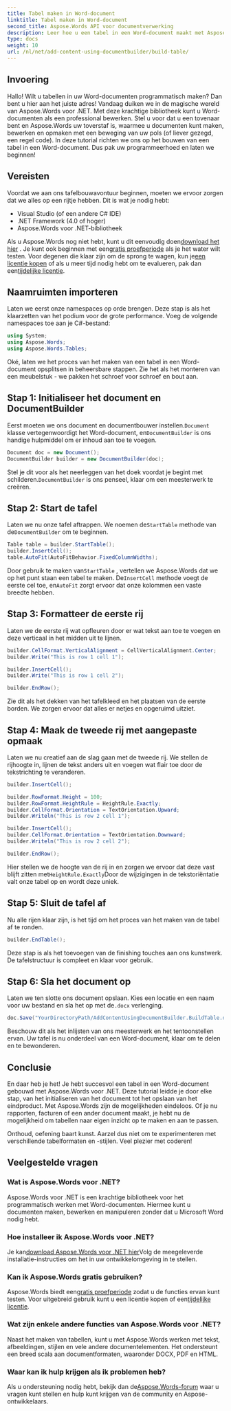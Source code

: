 ```yaml
---
title: Tabel maken in Word-document
linktitle: Tabel maken in Word-document
second_title: Aspose.Words API voor documentverwerking
description: Leer hoe u een tabel in een Word-document maakt met Aspose.Words voor .NET met deze gedetailleerde, stapsgewijze tutorial. Perfect voor zowel beginners als professionals.
type: docs
weight: 10
url: /nl/net/add-content-using-documentbuilder/build-table/
---
```

## Invoering

Hallo! Wilt u tabellen in uw Word-documenten programmatisch maken? Dan bent u hier aan het juiste adres! Vandaag duiken we in de magische wereld van Aspose.Words voor .NET. Met deze krachtige bibliotheek kunt u Word-documenten als een professional bewerken. Stel u voor dat u een tovenaar bent en Aspose.Words uw toverstaf is, waarmee u documenten kunt maken, bewerken en opmaken met een beweging van uw pols (of liever gezegd, een regel code). In deze tutorial richten we ons op het bouwen van een tabel in een Word-document. Dus pak uw programmeerhoed en laten we beginnen!

## Vereisten

Voordat we aan ons tafelbouwavontuur beginnen, moeten we ervoor zorgen dat we alles op een rijtje hebben. Dit is wat je nodig hebt:

- Visual Studio (of een andere C# IDE)
- .NET Framework (4.0 of hoger)
- Aspose.Words voor .NET-bibliotheek

 Als u Aspose.Words nog niet hebt, kunt u dit eenvoudig doen[download het hier](https://releases.aspose.com/words/net/) . Je kunt ook beginnen met een[gratis proefperiode](https://releases.aspose.com/) als je het water wilt testen. Voor degenen die klaar zijn om de sprong te wagen, kun je[een licentie kopen](https://purchase.aspose.com/buy) of als u meer tijd nodig hebt om te evalueren, pak dan een[tijdelijke licentie](https://purchase.aspose.com/temporary-license/).

## Naamruimten importeren

Laten we eerst onze namespaces op orde brengen. Deze stap is als het klaarzetten van het podium voor de grote performance. Voeg de volgende namespaces toe aan je C#-bestand:

```csharp
using System;
using Aspose.Words;
using Aspose.Words.Tables;
```

Oké, laten we het proces van het maken van een tabel in een Word-document opsplitsen in beheersbare stappen. Zie het als het monteren van een meubelstuk - we pakken het schroef voor schroef en bout aan.

## Stap 1: Initialiseer het document en DocumentBuilder

 Eerst moeten we ons document en documentbouwer instellen.`Document` klasse vertegenwoordigt het Word-document, en`DocumentBuilder` is ons handige hulpmiddel om er inhoud aan toe te voegen.

```csharp
Document doc = new Document();
DocumentBuilder builder = new DocumentBuilder(doc);
```

 Stel je dit voor als het neerleggen van het doek voordat je begint met schilderen.`DocumentBuilder` is ons penseel, klaar om een meesterwerk te creëren.

## Stap 2: Start de tafel

 Laten we nu onze tafel aftrappen. We noemen de`StartTable` methode van de`DocumentBuilder` om te beginnen.

```csharp
Table table = builder.StartTable();
builder.InsertCell();
table.AutoFit(AutoFitBehavior.FixedColumnWidths);
```

 Door gebruik te maken van`StartTable` , vertellen we Aspose.Words dat we op het punt staan een tabel te maken. De`InsertCell` methode voegt de eerste cel toe, en`AutoFit` zorgt ervoor dat onze kolommen een vaste breedte hebben.

## Stap 3: Formatteer de eerste rij

Laten we de eerste rij wat opfleuren door er wat tekst aan toe te voegen en deze verticaal in het midden uit te lijnen.

```csharp
builder.CellFormat.VerticalAlignment = CellVerticalAlignment.Center;
builder.Write("This is row 1 cell 1");

builder.InsertCell();
builder.Write("This is row 1 cell 2");

builder.EndRow();
```

Zie dit als het dekken van het tafelkleed en het plaatsen van de eerste borden. We zorgen ervoor dat alles er netjes en opgeruimd uitziet.

## Stap 4: Maak de tweede rij met aangepaste opmaak

Laten we nu creatief aan de slag gaan met de tweede rij. We stellen de rijhoogte in, lijnen de tekst anders uit en voegen wat flair toe door de tekstrichting te veranderen.

```csharp
builder.InsertCell();

builder.RowFormat.Height = 100;
builder.RowFormat.HeightRule = HeightRule.Exactly;
builder.CellFormat.Orientation = TextOrientation.Upward;
builder.Writeln("This is row 2 cell 1");

builder.InsertCell();
builder.CellFormat.Orientation = TextOrientation.Downward;
builder.Writeln("This is row 2 cell 2");

builder.EndRow();
```

 Hier stellen we de hoogte van de rij in en zorgen we ervoor dat deze vast blijft zitten met`HeightRule.Exactly`Door de wijzigingen in de tekstoriëntatie valt onze tabel op en wordt deze uniek.

## Stap 5: Sluit de tafel af

Nu alle rijen klaar zijn, is het tijd om het proces van het maken van de tabel af te ronden.

```csharp
builder.EndTable();
```

Deze stap is als het toevoegen van de finishing touches aan ons kunstwerk. De tafelstructuur is compleet en klaar voor gebruik.

## Stap 6: Sla het document op

 Laten we ten slotte ons document opslaan. Kies een locatie en een naam voor uw bestand en sla het op met de`.docx` verlenging.

```csharp
doc.Save("YourDirectoryPath/AddContentUsingDocumentBuilder.BuildTable.docx");
```

Beschouw dit als het inlijsten van ons meesterwerk en het tentoonstellen ervan. Uw tafel is nu onderdeel van een Word-document, klaar om te delen en te bewonderen.

## Conclusie

En daar heb je het! Je hebt succesvol een tabel in een Word-document gebouwd met Aspose.Words voor .NET. Deze tutorial leidde je door elke stap, van het initialiseren van het document tot het opslaan van het eindproduct. Met Aspose.Words zijn de mogelijkheden eindeloos. Of je nu rapporten, facturen of een ander document maakt, je hebt nu de mogelijkheid om tabellen naar eigen inzicht op te maken en aan te passen.

Onthoud, oefening baart kunst. Aarzel dus niet om te experimenteren met verschillende tabelformaten en -stijlen. Veel plezier met coderen!

## Veelgestelde vragen

### Wat is Aspose.Words voor .NET?
Aspose.Words voor .NET is een krachtige bibliotheek voor het programmatisch werken met Word-documenten. Hiermee kunt u documenten maken, bewerken en manipuleren zonder dat u Microsoft Word nodig hebt.

### Hoe installeer ik Aspose.Words voor .NET?
 Je kan[download Aspose.Words voor .NET hier](https://releases.aspose.com/words/net/)Volg de meegeleverde installatie-instructies om het in uw ontwikkelomgeving in te stellen.

### Kan ik Aspose.Words gratis gebruiken?
 Aspose.Words biedt een[gratis proefperiode](https://releases.aspose.com/) zodat u de functies ervan kunt testen. Voor uitgebreid gebruik kunt u een licentie kopen of een[tijdelijke licentie](https://purchase.aspose.com/temporary-license/).

### Wat zijn enkele andere functies van Aspose.Words voor .NET?
Naast het maken van tabellen, kunt u met Aspose.Words werken met tekst, afbeeldingen, stijlen en vele andere documentelementen. Het ondersteunt een breed scala aan documentformaten, waaronder DOCX, PDF en HTML.

### Waar kan ik hulp krijgen als ik problemen heb?
 Als u ondersteuning nodig hebt, bekijk dan de[Aspose.Words-forum](https://forum.aspose.com/c/words/8) waar u vragen kunt stellen en hulp kunt krijgen van de community en Aspose-ontwikkelaars.